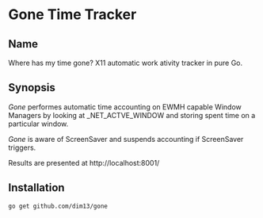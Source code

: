 Gone Time Tracker
=================

Name
----

Where has my time gone? X11 automatic work ativity tracker in pure Go.

Synopsis
--------

_Gone_ performes automatic time accounting on EWMH capable Window Managers by
looking at _NET_ACTVE_WINDOW and storing spent time on a particular window.

_Gone_ is aware of ScreenSaver and suspends accounting if ScreenSaver triggers.

Results are presented at http://localhost:8001/

Installation
------------

    go get github.com/dim13/gone
